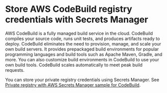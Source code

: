 # Store AWS CodeBuild registry credentials with Secrets Manager<a name="integrating-codebuild"></a>

AWS CodeBuild is a fully managed build service in the cloud\. CodeBuild compiles your source code, runs unit tests, and produces artifacts ready to deploy\. CodeBuild eliminates the need to provision, manage, and scale your own build servers\. It provides prepackaged build environments for popular programming languages and build tools such as Apache Maven, Gradle, and more\. You can also customize build environments in CodeBuild to use your own build tools\. CodeBuild scales automatically to meet peak build requests\.

You can store your private registry credentials using Secrets Manager\. See [Private registry with AWS Secrets Manager sample for CodeBuild](https://docs.aws.amazon.com/codebuild/latest/userguide/sample-private-registry.html)\.